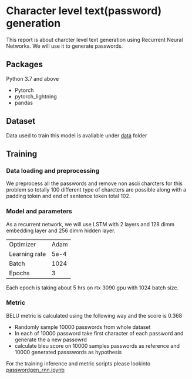 
# Character level text(password) generation

  

This report is about charcter level text generation using Recurrent Neural Networks. We will use it to generate passwords. 

  

## Packages 

Python 3.7 and above 
 - Pytorch
 - pytorch_lightning
 - pandas

  

## Dataset

Data used to train this model is avaliable under [data](https://github.com/themains/password/tree/main/data "data") folder   


## Training

###  Data loading and preprocessing 
We preprocess all the passwords and remove non ascii charcters for this problem so totally 100 different type of charcters are possible along with a padding  token and end of sentence token total 102.

###  Model and parameters
As a recurrent network, we will use LSTM with 2 layers and 128 dimm embedding layer and 256 dimm hidden layer.

| | |
|--|--|
| Optimizer | Adam  |
| Learning rate| 5e-4|
| Batch| 1024|
| Epochs| 3|

Each epoch is taking about 5 hrs on rtx 3090 gpu with 1024 batch size.

### Metric 

BELU metric is calculated using the following way and the score is 0.368

 - Randomly sample 10000 passwords from whole dataset
-   In each of 10000 password take first character of each password and generate the a new passowrd
-   calculate bleu score on 10000 samples passwords as reference and 10000 generated passswords as     hypothesis


For the training inference and metric scripts please lookinto [passwordgen_rnn.ipynb](https://github.com/themains/password/blob/main/passwordgen_rnn.ipynb "passwordgen_rnn.ipynb")
